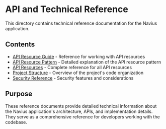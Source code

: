 # API and Technical Reference

This directory contains technical reference documentation for the Navius application.

## Contents

- [API Resource Guide](api_resource_guide.md) - Reference for working with API resources
- [API Resource Pattern](api_resource_pattern.md) - Detailed explanation of the API resource pattern
- [API Resources](api_resource.md) - Complete reference for all API resources
- [Project Structure](project_structure.md) - Overview of the project's code organization
- [Security Reference](security.md) - Security features and considerations

## Purpose

These reference documents provide detailed technical information about the Navius application's architecture, APIs, and implementation details. They serve as a comprehensive reference for developers working with the codebase. 